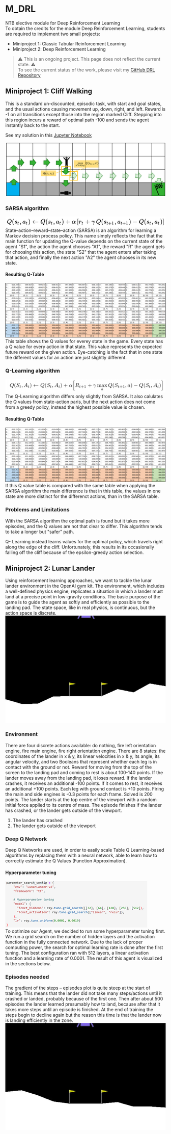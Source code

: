 # M_DRL
NTB elective module for Deep Reinforcement Learning<br>
To obtain the credits for the module Deep Reinforcement Learning, students are required to implement two small projects:
- Miniproject 1: Classic Tabular Reinforcement Learning
- Miniproject 2: Deep Reinforcement Learning

> :warning:	This is an ongoing project. This page does not reflect the current state. :warning: <br>
> To see the current status of the work, please visit my [GitHub DRL Repository](https://github.com/alkolhar/M_DRL/)

## Miniproject 1: Cliff Walking
This is a standard un-discounted, episodic task, with start and goal states, and the usual actions causing
movement up, down, right, and left. Reward is -1 on all transitions except those into the region marked
Cliff. Stepping into this region incurs a reward of optimal path -100 and sends the agent instantly back to
the start.

See my solution in this [Jupyter Notebook](https://github.com/alkolhar/M_DRL/blob/main/MiniProject-Cliff_Walking.ipynb)

![Cliff Walking](/images/cliff_walking.png)

### SARSA algorithm
![SARSA algorithm](/images/sarsa-algorithm.png)<br>
State–action–reward–state–action (SARSA) is an algorithm for learning a Markov decision process policy.
This name simply reflects the fact that the main function for updating the Q-value depends on the current state of the
agent "S1", the action the agent chooses "A1", the reward "R" the agent gets for choosing this action, the state "S2"
that the agent enters after taking that action, and finally the next action "A2" the agent chooses in its new state. 

#### Resulting Q-Table
![Q-Table Sarsa](/images/q-table-sarsa.png)<br>
This table shows the Q values for everey state in the game. Every state has a Q value for every action in 
that state. This value represents the expected future reward on the given action. Eye-catching is the fact
that in one state the different values for an action are just slightly different.

### Q-Learning algorithm
![Q-Learning algorithm](/images/q-algorithm.png)<br>
The Q-Learning algorithm differs only slightly from SARSA. It also calulates the Q values from state-action paris,
but the next action does not come from a greedy policy, instead the highest possible value is chosen.

#### Resulting Q-Table
![Q-Table Sarsa](/images/q-table-q_learning.png)<br>
If this Q value table is compared with the same table when applying the SARSA algorithm the main difference
is that in this table, the values in one state are more distinct for the differenct actions, than in the
SARSA table.

### Problems and Limitations
With the SARSA algorithm the optimal path is found but it takes more episodes, and the Q values are not that 
clear to differ. This algorithm tends to take a longer but "safer" path.

Q- Learning instead learns values for the optimal policy, which travels right along the edge of the cliff.
Unfortunately, this results in its occasionally falling off the cliff because of the epsilon-greedy action
selection.

## Miniproject 2: Lunar Lander
Using reinforcement learning approaches, we want to tackle the lunar lander environment in the OpenAI gym kit.
The environment, which includes a well-defined physics engine, replicates a situation in which a lander must land at a precise point in low-gravity conditions.
The basic purpose of the game is to guide the agent as softly and efficiently as possible to the landing pad. The state space, like in real physics, is continuous, but the action space is discrete.
![before-training](https://github.com/alkolhar/M_DRL/blob/main/images/before-training.gif)

### Environment
There are four discrete actions available: do nothing, fire left orientation engine, fire main engine, fire right orientation engine. There are 8 states: the coordinates of the lander in x & y, its linear velocities in x & y, its angle, its angular velocity, and two Booleans that represent whether each leg is in contact with the ground or not.
Reward for moving from the top of the screen to the landing pad and coming to rest is about 100-140 points. If the lander moves away from the landing pad, it loses reward. If the lander crashes, it receives an additional -100 points. If it comes to rest, it receives an additional +100 points. Each leg with ground contact is +10 points. Firing the main and side engines is -0.3 points for each frame. Solved is 200 points. The lander starts at the top centre of the viewport with a random initial force applied to its centre of mass.
The episode finishes if the lander has crashed, or the lander gets outside of the viewport.
1.	The lander has crashed
2.	The lander gets outside of the viewport

### Deep Q Network
Deep Q Networks are used, in order to easily scale Table Q Learning-based algorithms by replacing them with a neural network, able to learn how to correctly estimate the Q Values (Function Approximation).

#### Hyperparameter tuning
![Q-Table Sarsa](/images/hyperparameter-tuning.png)<br>
To optimize our Agent, we decided to run some hyperparameter tuning first. We run a grid search on the number of hidden layers and the activation function in the fully connected network.
Due to the lack of proper computing power, the search for optimal learning rate is done after the first tuning.
The best configuration ran with 512 layers, a linear activation function and a learning rate of 0.0001. The result of this agent is visualized in the sections below.

### Episodes needed
The gradient of the steps – episodes plot is quite steep at the start of training.
This means that the lander did not take many steps/actions until it crashed or landed, probably because of the first one. Then after about 500 episodes the lander learned presumably how to land, because after that it takes more steps until an episode is finished.
At the end of training the steps begin to decline again but the reason this time is that the lander now is landing efficiently in the zone. 
![after-training](https://github.com/alkolhar/M_DRL/blob/main/images/after-training.gif)

